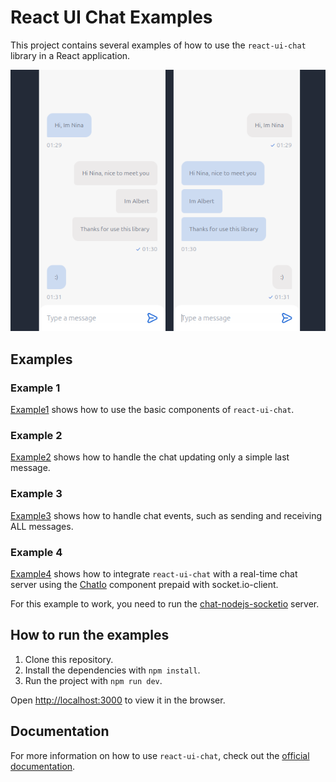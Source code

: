 # React UI Chat Examples

This project contains several examples of how to use the `react-ui-chat` library in a React application.

![1711258313141](image/README/1711258313141.png)

## Examples

### Example 1

[Example1](src/examples/Example1.tsx) shows how to use the basic components of `react-ui-chat`.

### Example 2

[Example2](src/examples/Example2.tsx) shows how to handle the chat updating only a simple last message.

### Example 3

[Example3](src/examples/Example3.tsx) shows how to handle chat events, such as sending and receiving ALL messages.

### Example 4

[Example4](src/examples/Example4.tsx) shows how to integrate `react-ui-chat` with a real-time chat server using the [ChatIo](src/examples/Example4/ChatIo.tsx) component prepaid with socket.io-client.

For this example to work, you need to run the [chat-nodejs-socketio](https://github.com/Pep3M/chat-nodejs-socketio) server.

## How to run the examples

1. Clone this repository.
2. Install the dependencies with `npm install`.
3. Run the project with `npm run dev`.

Open [http://localhost:3000](http://localhost:3000) to view it in the browser.

## Documentation

For more information on how to use `react-ui-chat`, check out the [official documentation](https://link-to-react-ui-chat-docs).
